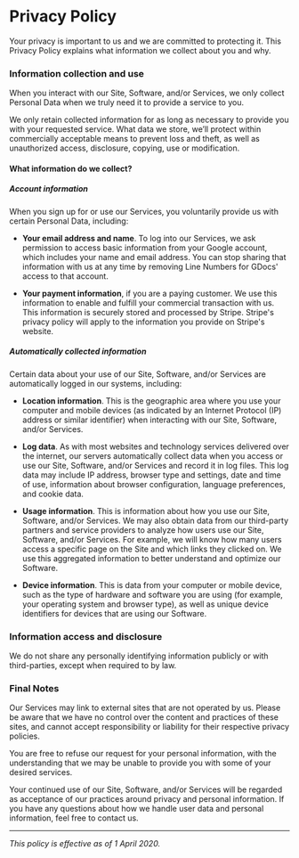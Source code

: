 # Privacy Policy

Your privacy is important to us and we are committed to protecting it. This Privacy Policy explains what information we collect about you and why.

### Information collection and use

When you interact with our Site, Software, and/or Services, we only collect Personal Data when we truly need it to provide a service to you.

We only retain collected information for as long as necessary to provide you with your requested service. What data we store, we’ll protect within commercially acceptable means to prevent loss and theft, as well as unauthorized access, disclosure, copying, use or modification.

#### What information do we collect?

##### Account information

When you sign up for or use our Services, you voluntarily provide us with certain Personal Data, including:

- **Your email address and name**. To log into our Services, we ask permission to access basic information from your Google account, which includes your name and email address. You can stop sharing that information with us at any time by removing Line Numbers for GDocs' access to that account.

- **Your payment information**, if you are a paying customer. We use this information to enable and fulfill your commercial transaction with us. This information is securely stored and processed by Stripe. Stripe's privacy policy will apply to the information you provide on Stripe's website.

##### Automatically collected information

Certain data about your use of our Site, Software, and/or Services are automatically logged in our systems, including:

- **Location information**. This is the geographic area where you use your computer and mobile devices (as indicated by an Internet Protocol (IP) address or similar identifier) when interacting with our Site, Software, and/or Services.

- **Log data**. As with most websites and technology services delivered over the internet, our servers automatically collect data when you access or use our Site, Software, and/or Services and record it in log files. This log data may include IP address, browser type and settings, date and time of use, information about browser configuration, language preferences, and cookie data.

- **Usage information**. This is information about how you use our Site, Software, and/or Services. We may also obtain data from our third-party partners and service providers to analyze how users use our Site, Software, and/or Services. For example, we will know how many users access a specific page on the Site and which links they clicked on. We use this aggregated information to better understand and optimize our Software.

- **Device information**. This is data from your computer or mobile device, such as the type of hardware and software you are using (for example, your operating system and browser type), as well as unique device identifiers for devices that are using our Software.

### Information access and disclosure

We do not share any personally identifying information publicly or with third-parties, except when required to by law.

### Final Notes

Our Services may link to external sites that are not operated by us. Please be aware that we have no control over the content and practices of these sites, and cannot accept responsibility or liability for their respective privacy policies.

You are free to refuse our request for your personal information, with the understanding that we may be unable to provide you with some of your desired services.

Your continued use of our Site, Software, and/or Services will be regarded as acceptance of our practices around privacy and personal information. If you have any questions about how we handle user data and personal information, feel free to contact us.

---

*This policy is effective as of 1 April 2020.*
